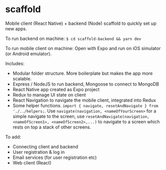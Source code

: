 # scaffold
Mobile client (React Native) + backend (Node) scaffold to quickly set up new apps.

To run backend on machine:
`$ cd scaffold-backend && yarn dev`

To run mobile client on machine: Open with Expo and run on iOS simulator (or Android emulator).

Includes:
- Modular folder structure. More boilerplate but makes the app more scalable.
- Express / NodeJS to run backend, Mongoose to connect to MongoDB
- React Native app created as Expo project
- Redux to manage UI state on client
- React Navigation to navigate the mobile client, integrated into Redux
- Some helper functions. `import { navigate, resetAndNavigate } from './../helpers;`. Use `navigate(navigation, <nameOfYourScreen>` for a simple navigate to the screen, use `resetAndNavigate(navigation, <nameOfScreen1>, <nameOfScreen2>,...)` to navigate to a screen which rests on top a stack of other screens.

To add:
- Connecting client and backend
- User registration & log in
- Email services (for user registration etc)
- Web client (React)
